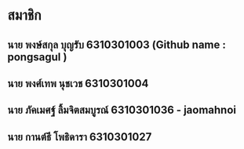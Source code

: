 # สมาชิก
## นาย พงษ์สกุล บุญรับ 6310301003 (Github name : pongsagul )
## นาย พงศ์เทพ นุชเวช 6310301004
## นาย ภัคเมศฐ์ ลิ้มจิตสมบูรณ์ 6310301036 - jaomahnoi
## นาย กานต์ธี โพธิดารา 6310301027